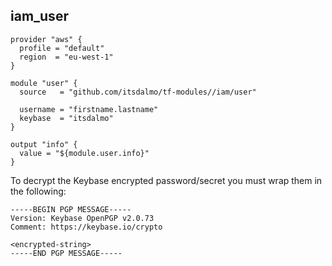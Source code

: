 ## iam\_user

```hcl
provider "aws" {
  profile = "default"
  region  = "eu-west-1"
}

module "user" {
  source   = "github.com/itsdalmo/tf-modules//iam/user"

  username = "firstname.lastname"
  keybase  = "itsdalmo"
}

output "info" {
  value = "${module.user.info}"
}
```

To decrypt the Keybase encrypted password/secret you must wrap them in the following:

```
-----BEGIN PGP MESSAGE-----
Version: Keybase OpenPGP v2.0.73
Comment: https://keybase.io/crypto

<encrypted-string>
-----END PGP MESSAGE-----
```
